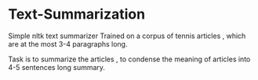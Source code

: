 # Text-Summarization

Simple nltk text summarizer
Trained on a corpus of tennis articles , which are at the most 3-4 paragraphs long.

Task is to summarize the articles , to condense the meaning of articles into 4-5 sentences long summary.
